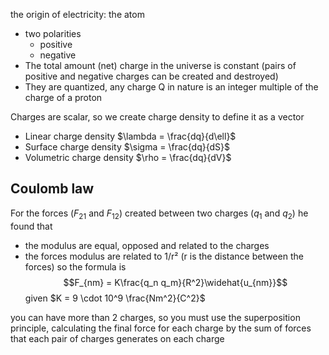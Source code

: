 the origin of electricity: the atom
- two polarities
	- positive
	- negative
- The total amount (net) charge in the universe is constant (pairs of positive and negative charges can be created and destroyed)
-  They are quantized, any charge Q in nature is an integer multiple of the charge of a proton

Charges are scalar, so we create charge density to define it as a vector
- Linear charge density $\lambda = \frac{dq}{d\ell}$
- Surface charge density $\sigma = \frac{dq}{dS}$
- Volumetric charge density $\rho = \frac{dq}{dV}$
## Coulomb law
For the forces ($F_{21}$ and $F_{12}$) created between two charges ($q_1$ and $q_2$) he found that
- the modulus are equal, opposed and related to the charges
- the forces modulus are related to 1/r² (r is the distance between the forces)
so the formula is
$$F_{nm} = K\frac{q_n q_m}{R^2}\widehat{u_{nm}}$$
given $K = 9 \cdot 10^9 \frac{Nm^2}{C^2}$

you can have more than 2 charges, so you must use the superposition principle, calculating the final force for each charge by the sum of forces that each pair of charges generates on each charge